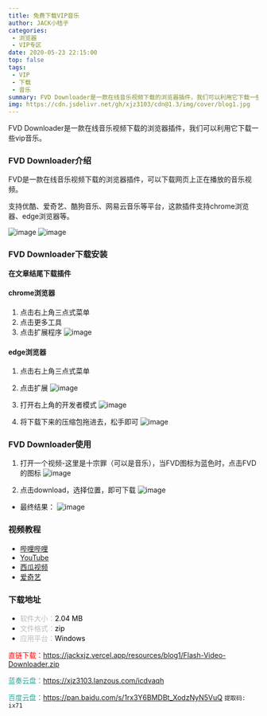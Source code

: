 ```yaml
---
title: 免费下载VIP音乐
author: JACK小桔子
categories: 
 - 浏览器
 - VIP专区
date: 2020-05-23 22:15:00
top: false
tags: 
 - VIP
 - 下载
 - 音乐
summary: FVD Downloader是一款在线音乐视频下载的浏览器插件，我们可以利用它下载一些vip音乐。
img: https://cdn.jsdelivr.net/gh/xjz3103/cdn@1.3/img/cover/blog1.jpg
---
```

FVD Downloader是一款在线音乐视频下载的浏览器插件，我们可以利用它下载一些vip音乐。

### FVD Downloader介绍
FVD是一款在线音乐视频下载的浏览器插件，可以下载网页上正在播放的音乐视频。

支持优酷、爱奇艺、酷狗音乐、网易云音乐等平台，这款插件支持chrome浏览器、edge浏览器等。

![image](https://s1.ax1x.com/2020/06/19/NKT3Ss.png 'image 1')
![image](https://s1.ax1x.com/2020/06/19/NKTlWj.png 'image 2')

### FVD Downloader下载安装
**在文章结尾下载插件**

#### chrome浏览器
1. 点击右上角三点式菜单
2. 点击更多工具
3. 点击扩展程序
![image](https://s1.ax1x.com/2020/06/19/NKTnw8.png 'image 3')

#### edge浏览器
1. 点击右上角三点式菜单
1. 点击扩展
![image](https://s1.ax1x.com/2020/06/19/NKTMFg.png 'image 4')

1. 打开右上角的开发者模式
![image](https://s1.ax1x.com/2020/06/19/NKTmef.png 'image 5')

1. 将下载下来的压缩包拖进去，松手即可
![image](https://s1.ax1x.com/2020/06/19/NKTJO0.gif 'image 6')

### FVD Downloader使用
1. 打开一个视频-这里是十宗罪（可以是音乐），当FVD图标为蓝色时，点击FVD的图标
![image](https://s1.ax1x.com/2020/06/19/NKTGyq.jpg 'image 8')

1. 点击download，选择位置，即可下载
![image](https://s1.ax1x.com/2020/06/19/NKTQYQ.png 'image 9')

* 最终结果：
![image](https://s1.ax1x.com/2020/06/19/NKTtmV.jpg 'image 10')

### 视频教程
* [哔哩哔哩](https://www.bilibili.com/video/BV1JA411b7hR)
* [YouTube](https://www.youtube.com/watch?v=_lmjqrm9axQ)
* [西瓜视频](https://www.ixigua.com/6847988752900423688/?utm_source=xiguastudio)
* [爱奇艺](https://www.iqiyi.com/v_19rz41m43o.html)

### 下载地址
* <font color = #bcbcbc>软件大小：</font><font color = #000000>2.04 MB</font>
* <font color = #bcbcbc>文件格式：</font><font color = #000000>zip</font>
* <font color = #bcbcbc>应用平台：</font><font color = #000000>Windows</font>

<font color = #ff0000>直链下载：</font>https://jackxjz.vercel.app/resources/blog1/Flash-Video-Downloader.zip

<font color = #26a59a>蓝奏云盘：</font>https://xjz3103.lanzous.com/icdvaqh

<font color = #26a59a>百度云盘：</font>https://pan.baidu.com/s/1rx3Y6BMDBt_XodzNyN5VuQ  `提取码: ix71`
